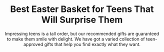---
layout: post
title: Best Easter Basket for Teens That Will Surprise Them
subtitle: Impressing teens is a tall order, but our recommended gifts are guaranteed to make them smile with delight. We have got a varied collection of teen-approved gifts that help you find exactly what they want.
header-img: "img/post/2023/09/copied/medium_easter_gifts_for_teens_051aa21e70.png"
header-style: text
permalink: "/easter-basket-ideas-for-teens/"
catalog: true
tags:
  - Recipients 
  - Men
---    